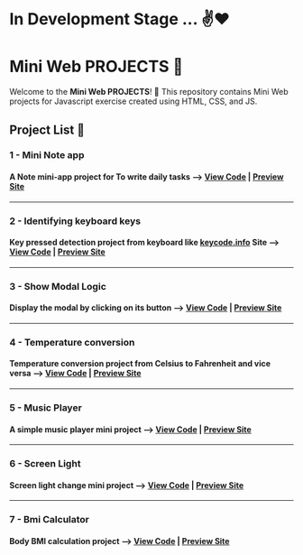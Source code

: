 # In Development Stage ... ✌️❤️


# Mini Web PROJECTS 🚀

Welcome to the **Mini Web PROJECTS**! 🎉 This repository contains Mini Web projects for Javascript exercise created using HTML, CSS, and JS.

## Project List 📜

### 1 - Mini Note app
#### A Note mini-app project for To write daily tasks --> [View Code](https://github.com/KhodaeiDev/Mini-Web-Projects/tree/master/note-app) | [Preview Site](https://khodaeidev.github.io/Mini-Web-Projects/note-app/)
---
### 2 - Identifying keyboard keys
#### Key pressed detection project from keyboard like [keycode.info](https://www.toptal.com/developers/keycode) Site --> [View Code](https://github.com/KhodaeiDev/Mini-Web-Projects/tree/master/key-code) | [Preview Site](https://khodaeidev.github.io/Mini-Web-Projects/key-code/)
---
### 3 - Show Modal Logic 
#### Display the modal by clicking on its button --> [View Code](https://github.com/KhodaeiDev/Mini-Web-Projects/tree/master/show-modal) | [Preview Site](https://khodaeidev.github.io/Mini-Web-Projects/show-modal/)
---
### 4 - Temperature conversion
#### Temperature conversion project from Celsius to Fahrenheit and vice versa --> [View Code](https://github.com/KhodaeiDev/Mini-Web-Projects/tree/master/temp) | [Preview Site](https://khodaeidev.github.io/Mini-Web-Projects/temp/)
---
### 5 - Music Player
#### A simple music player mini project --> [View Code](https://github.com/KhodaeiDev/Mini-Web-Projects/tree/master/music-player) | [Preview Site](https://khodaeidev.github.io/Mini-Web-Projects/music-player/)
---
### 6 - Screen Light
#### Screen light change mini project --> [View Code](https://github.com/KhodaeiDev/Mini-Web-Projects/tree/master/screen-light) | [Preview Site](https://khodaeidev.github.io/Mini-Web-Projects/screen-light/)
---
### 7 - Bmi Calculator
#### Body BMI calculation project --> [View Code](https://github.com/KhodaeiDev/Mini-Web-Projects/tree/master/bmi-calculator) | [Preview Site](https://khodaeidev.github.io/Mini-Web-Projects/bmi-calculator/)


